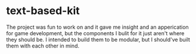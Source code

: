 # text-based-kit

The project was fun to work on and it gave me insight and an apperication for game development, but the components I bulit for it just aren't where they should be. I intended to build them to be modular, but I should've built them with each other in mind.